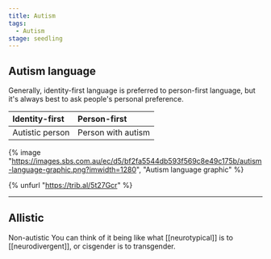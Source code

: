 ```yaml
---
title: Autism
tags:
  - Autism
stage: seedling
---
```


## Autism language

Generally, identity-first language is preferred to person-first language, but it's always best to ask people's personal preference.

| Identity-first  | Person-first       |
| :-------------- | :----------------- |
| Autistic person | Person with autism |

{% image "https://images.sbs.com.au/ec/d5/bf2fa5544db593f569c8e49c175b/autism-language-graphic.png?imwidth=1280", "Autism language graphic" %}

{% unfurl "https://trib.al/5t27Gcr" %}

---

## Allistic

Non-autistic
You can think of it being like what [[neurotypical]] is to [[neurodivergent]], or cisgender is to transgender.
